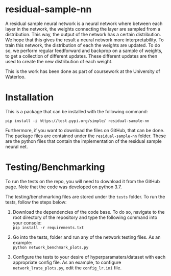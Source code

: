 # residual-sample-nn
A residual sample neural network is a neural network where between each layer in the network, the weights connecting the layer are sampled from a distribution. 
This way, the output of the network has a certain distribution.  We hope that this gives the result a neural network more interpretability. 
To train this network, the distribution of each the weights are updated.  To do so, we perform regular feedforward and backprop on a sample of weights, to get a collection of different updates. These different updates are then used to create the new distribution of each weight.

This is the work has been done as part of coursework at the University of Waterloo.     
# Installation
This is a package that can be installed with the following command:

```pip install -i https://test.pypi.org/simple/ residual-sample-nn```

Furthermore, if you want to download the files on GitHub, that can be done.  The package files are contained under the ```residual-sample-nn``` folder. These are the python files that contain the implementation of the residual sample neural net.


# Testing/Benchmarking
To run the tests on the repo, you will need to download it from the GitHub page. Note that the code was developed on python 3.7.  

The testing/benchmarking files are stored under the ```tests``` folder. To run the tests, follow the steps below:  

1. Download the dependencies of the code base.  To do so, navigate to the root directory of the repository and type the following command into your console: <br/>
```pip install -r requirements.txt```

2. Go into the tests, folder and run any of the network testing files. As an example: <br/>
```python network_benchmark_plots.py```

3. Configure the tests to your desire of hyperparamaters/dataset with each appropriate config file. As an example, to configure ```network_lrate_plots.py```, edit the ```config_lr.ini``` file.   
